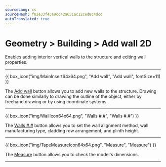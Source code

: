 ```yaml
---
sourceLang: cs
sourceHash: f82e33f43a9cc42a651ac12ced8c4dcc
autoTranslated: true
---
```


# Geometry &gt; Building &gt; Add wall 2D

<p>Enables adding interior vertical walls to the structure and editing wall properties.</p>

<hr class="main">

{{ box_icon("img/MainInsert64x64.png", "Add wall", "Add wall", fontSize=11) }}

<p>The <u>Add wall</u> button allows you to add new walls to the structure. Drawing can be done similarly to drawing the outline of the object, either by freehand drawing or by using coordinate systems.</p>

<hr class="main">

{{ box_icon("img/WallIcon64x64.png", "Walls #.#", "Walls #.#") }} 

<p>The <u>Walls #.#</u> button allows you to set the wall alignment method, wall manufacturing type, cladding row arrangement, and plinth height.</p>

<hr class="main">

{{ box_icon("img/TapeMeasureIcon64x64.png", "Measure", "Measure") }}

<p>The <u>Measure</u> button allows you to check the model's dimensions.</p>

<hr class="main">

<!-- product: HiStruct Building Configurator -->